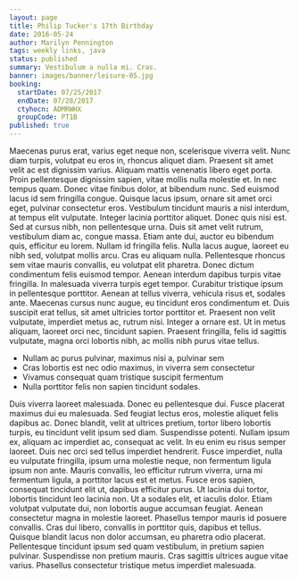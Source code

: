 ```yaml
---
layout: page
title: Philip Tucker's 17th Birthday
date: 2016-05-24
author: Marilyn Pennington
tags: weekly links, java
status: published
summary: Vestibulum a nulla mi. Cras.
banner: images/banner/leisure-05.jpg
booking:
  startDate: 07/25/2017
  endDate: 07/28/2017
  ctyhocn: ADMRWHX
  groupCode: PT1B
published: true
---
```

Maecenas purus erat, varius eget neque non, scelerisque viverra velit. Nunc diam turpis, volutpat eu eros in, rhoncus aliquet diam. Praesent sit amet velit ac est dignissim varius. Aliquam mattis venenatis libero eget porta. Proin pellentesque dignissim sapien, vitae mollis nulla molestie et. In nec tempus quam. Donec vitae finibus dolor, at bibendum nunc. Sed euismod lacus id sem fringilla congue. Quisque lacus ipsum, ornare sit amet orci eget, pulvinar consectetur eros. Vestibulum tincidunt mauris a nisl interdum, at tempus elit vulputate. Integer lacinia porttitor aliquet. Donec quis nisi est. Sed at cursus nibh, non pellentesque urna. Duis sit amet velit rutrum, vestibulum diam ac, congue massa.
Etiam ante dui, auctor eu bibendum quis, efficitur eu lorem. Nullam id fringilla felis. Nulla lacus augue, laoreet eu nibh sed, volutpat mollis arcu. Cras eu aliquam nulla. Pellentesque rhoncus sem vitae mauris convallis, eu volutpat elit pharetra. Donec dictum condimentum felis euismod tempor. Aenean interdum dapibus turpis vitae fringilla. In malesuada viverra turpis eget tempor. Curabitur tristique ipsum in pellentesque porttitor. Aenean at tellus viverra, vehicula risus et, sodales ante. Maecenas cursus nunc augue, eu tincidunt eros condimentum et. Duis suscipit erat tellus, sit amet ultricies tortor porttitor et. Praesent non velit vulputate, imperdiet metus ac, rutrum nisi. Integer a ornare est. Ut in metus aliquam, laoreet orci nec, tincidunt sapien. Praesent fringilla, felis id sagittis vulputate, magna orci lobortis nibh, ac mollis nibh purus vitae tellus.

* Nullam ac purus pulvinar, maximus nisi a, pulvinar sem
* Cras lobortis est nec odio maximus, in viverra sem consectetur
* Vivamus consequat quam tristique suscipit fermentum
* Nulla porttitor felis non sapien tincidunt sodales.

Duis viverra laoreet malesuada. Donec eu pellentesque dui. Fusce placerat maximus dui eu malesuada. Sed feugiat lectus eros, molestie aliquet felis dapibus ac. Donec blandit, velit at ultrices pretium, tortor libero lobortis turpis, eu tincidunt velit ipsum sed diam. Suspendisse potenti. Nullam ipsum ex, aliquam ac imperdiet ac, consequat ac velit. In eu enim eu risus semper laoreet. Duis nec orci sed tellus imperdiet hendrerit. Fusce imperdiet, nulla eu vulputate fringilla, ipsum urna molestie neque, non fermentum ligula ipsum non ante. Mauris convallis, leo efficitur rutrum viverra, urna mi fermentum ligula, a porttitor lacus est et metus. Fusce eros sapien, consequat tincidunt elit ut, dapibus efficitur purus. Ut lacinia dui tortor, lobortis tincidunt leo lacinia non.
Ut a sodales elit, et iaculis dolor. Etiam volutpat vulputate dui, non lobortis augue accumsan feugiat. Aenean consectetur magna in molestie laoreet. Phasellus tempor mauris id posuere convallis. Cras dui libero, convallis in porttitor quis, dapibus et tellus. Quisque blandit lacus non dolor accumsan, eu pharetra odio placerat. Pellentesque tincidunt ipsum sed quam vestibulum, in pretium sapien pulvinar. Suspendisse non pretium mauris. Cras sagittis ultrices augue vitae varius. Phasellus consectetur tristique metus imperdiet malesuada.
